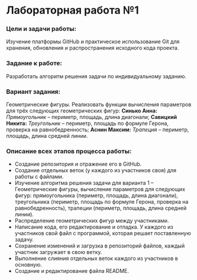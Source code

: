 # Лабораторная работа №1

### Цели и задачи работы:
Изучение платформы GitHub и практическое использование Git для хранения, обновления и распространения исходного кода проекта.

### Задание к работе:
Разработать алгоритм решения задачи по индивидуальному заданию.

### Вариант задания:
Геометрические фигуры. Реализовать функции вычисления параметров для трёх следующих геометрических фигур:
**Синько Анна:**
*Прямоугольник –* периметр, площадь, длина диагонали;
**Савицкий Никита:**
*Треугольник –* периметр, площадь по формуле Герона, проверка на равнобедренность;
**Аснин Максим:**
*Трапеция –* периметр, площадь, длина средней линии.

### Описание всех этапов процесса работы:
- Создание репозитория и отражение его в GitHub.
- Создание отдельных веток (у каждого из участников своя) для работы с файлами.
- Изучение алгоритма решения задачи для варианта 1 – Геометрические фигуры, вычисление параметров для следующих фигур: прямоугольника (периметр, площадь, длина диагонали), треугольника (периметр, площадь по формуле Герона, проверка на равнобедренность), трапеции (периметр, площадь, длина средней линии).
- Распределение геометрических фигур между участниками.
- Написание кода, его редактирование и отладка. У каждого из участников свой файл с программой, которая решает поставленную задачу.
- Сохранение изменений и загрузка в репозиторий файлов, каждый участник загружает в свою ветку.
- Выполнение слияния отдельных веток каждого из участников в основную.
- Создание и редактирование файла README.

